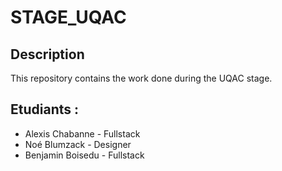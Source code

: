 # STAGE_UQAC

## Description

This repository contains the work done during the UQAC stage.

## Etudiants :

- Alexis Chabanne - Fullstack
- Noé Blumzack - Designer
- Benjamin Boisedu - Fullstack
